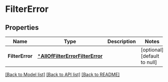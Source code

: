 # FilterError

## Properties
Name | Type | Description | Notes
------------ | ------------- | ------------- | -------------
**FilterError** | [***AllOfFilterErrorFilterError**](AllOfFilterErrorFilterError.md) |  | [optional] [default to null]

[[Back to Model list]](../README.md#documentation-for-models) [[Back to API list]](../README.md#documentation-for-api-endpoints) [[Back to README]](../README.md)

